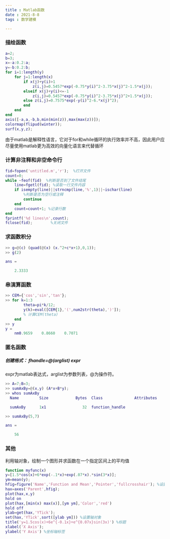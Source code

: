 ```yaml
---
title : Matlab函数
date : 2021-8-8
tags : 数学建模

---
```




### 描绘函数

```matlab
a=2;
b=3;
x=-a:0.2:a;
y=-b:0.2:b;
for i=1:length(y)
    for j=1:length(x)
        if x(j)+y(i)>1
            z(i,j)=0.5457*exp(-0.75*y(i)^2-3.75*x(j)^2-1.5*x(j));
        elseif x(j)+y(i)<=-1
            z(i,j)=0.5457*exp(-0.75*y(i)^2-3.75*x(j)^2+1.5*x(j));
        else z(i,j)=0.7575*exp(-y(i)^2-6.*x(j)^2);
        end
    end
end
axis([-a,a,-b,b,min(min(z)),max(max(z))]);
colormap(flipud(winter));
surf(x,y,z);
```



由于matlab是解释性语言，它对于for和while循环的执行效率并不高，因此用户应尽量使用matlab更为高效的向量化语言来代替循环



### 计算非注释和非空命令行

```matlab
fid=fopen('untitled.m','r');  %打开文件
count=0;
while ~feof(fid)  %判断是否到了文件结尾
    line=fgetl(fid); %读取一行文件内容
    if isempty(line)||strncmp(line,'%',1)||~ischar(line)
        %判断是否为空行或注释
        continue
    end
    count=count+1; %记录行数
end
fprintf('%d lines\n',count);
fclose(fid);		%关闭文件
```



### 求函数积分

```matlab
>> g=@(c) (quad(@(x) (x.^2+c*x+1),0,1));
>> g(2)

ans =

    2.3333
```



### 串演算函数

```matlab
>> CEM={'cos','sin','tan'};
>> for k=1:3
		theta=pi*k/12;
		y(k)=eval([CEM{1},'(',num2str(theta),')']);
		% 计算CEM(theta)
	end
>> y
y = 
	nm0.9659    0.8660    0.7071 
```



### 匿名函数

##### 创建格式： fhandle=@(arglist) expr

expr为matlab表达式，arglist为参数列表，@为操作符。

```matlab
>> A=7;B=3;
>> sumAxBy=@(x,y) (A*x+B*y);
>> whos sumAxBy
  Name         Size            Bytes  Class              Attributes

  sumAxBy      1x1                32  function_handle              

>> sumAxBy(5,7)

ans =

    56
```



### 其他

利用轴对象，绘制一个图形并求函数在一个指定区间上的平均值

```matlab
function myfunc(x)
y=[1.5*cos(x)+6*exp(-.1*x)+exp(.07*x).*sin(3*x)];
ym=mean(y);
hfig=figure('Name','Function and Mean','Pointer','fullcrosshair'); %设置窗口名和指针
hax=axes('Parent',hfig);
plot(hax,x,y)
hold on
plot(hax,[min(x) max(x)],[ym ym],'Color','red')
hold off
ylab=get(hax,'YTick');
set(hax,'YTick',sort([ylab ym])) %设置轴对象
title('y=1.5cos(x)+6e^{-0.1x}+e^{0.07x}sin(3x)') %标题
xlabel('X Axis');
ylabel('Y Axis') %坐标轴标签
```


